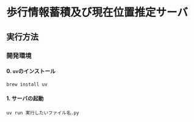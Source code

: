 # 歩行情報蓄積及び現在位置推定サーバ

## 実行方法

### 開発環境

#### 0. `uv`のインストール

```shell
brew install uv
```

#### 1. サーバの起動

```shell
uv run 実行したいファイル名.py
```

